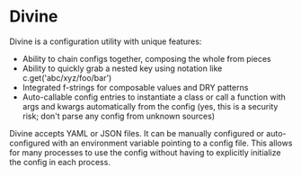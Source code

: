 # Divine

Divine is a configuration utility with unique features:
  - Ability to chain configs together, composing the whole from pieces
  - Ability to quickly grab a nested key using notation like
    c.get('abc/xyz/foo/bar')
  - Integrated f-strings for composable values and DRY patterns
  - Auto-callable config entries to instantiate a class or call a function with args and kwargs automatically from the config (yes, this is a security risk; don't parse any config from unknown sources)

Divine accepts YAML or JSON files. It can be manually configured or auto-configured with an environment variable pointing to a config file. This allows for many processes to use the config without having to explicitly initialize the config in each process.

